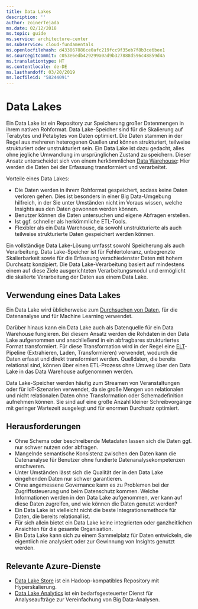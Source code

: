 ```yaml
---
title: Data Lakes
description: ''
author: zoinerTejada
ms.date: 02/12/2018
ms.topic: guide
ms.service: architecture-center
ms.subservice: cloud-fundamentals
ms.openlocfilehash: d433867886ce0afc219fcc9f35eb7f8b3ce6bee1
ms.sourcegitcommit: c053e6edb429299a0ad9b327888d596c48859d4a
ms.translationtype: HT
ms.contentlocale: de-DE
ms.lasthandoff: 03/20/2019
ms.locfileid: "58244091"
---
```

# <a name="data-lakes"></a>Data Lakes

Ein Data Lake ist ein Repository zur Speicherung großer Datenmengen in ihrem nativen Rohformat. Data Lake-Speicher sind für die Skalierung auf Terabytes und Petabytes von Daten optimiert. Die Daten stammen in der Regel aus mehreren heterogenen Quellen und können strukturiert, teilweise strukturiert oder unstrukturiert sein. Ein Data Lake ist dazu gedacht, alles ohne jegliche Umwandlung im ursprünglichen Zustand zu speichern. Dieser Ansatz unterscheidet sich von einem herkömmlichen [Data Warehouse](../relational-data/data-warehousing.md): Hier werden die Daten bei der Erfassung transformiert und verarbeitet.

Vorteile eines Data Lakes:

- Die Daten werden in ihrem Rohformat gespeichert, sodass keine Daten verloren gehen. Dies ist besonders in einer Big Data-Umgebung hilfreich, in der Sie unter Umständen nicht im Voraus wissen, welche Insights aus den Daten gewonnen werden können.
- Benutzer können die Daten untersuchen und eigene Abfragen erstellen.
- Ist ggf. schneller als herkömmliche ETL-Tools.
- Flexibler als ein Data Warehouse, da sowohl unstrukturierte als auch teilweise strukturierte Daten gespeichert werden können.

Ein vollständige Data Lake-Lösung umfasst sowohl Speicherung als auch Verarbeitung. Data Lake-Speicher ist für Fehlertoleranz, unbegrenzte Skalierbarkeit sowie für die Erfassung verschiedenster Daten mit hohem Durchsatz konzipiert. Die Data Lake-Verarbeitung basiert auf mindestens einem auf diese Ziele ausgerichteten Verarbeitungsmodul und ermöglicht die skalierte Verarbeitung der Daten aus einem Data Lake.

## <a name="when-to-use-a-data-lake"></a>Verwendung eines Data Lakes

Ein Data Lake wird üblicherweise zum [Durchsuchen von Daten](./interactive-data-exploration.md), für die Datenanalyse und für Machine Learning verwendet.

Darüber hinaus kann ein Data Lake auch als Datenquelle für ein Data Warehouse fungieren. Bei diesem Ansatz werden die Rohdaten in den Data Lake aufgenommen und anschließend in ein abfragbares strukturiertes Format transformiert. Für diese Transformation wird in der Regel eine [ELT](../relational-data/etl.md#extract-load-and-transform-elt)-Pipeline (Extrahieren, Laden, Transformieren) verwendet, wodurch die Daten erfasst und direkt transformiert werden. Quelldaten, die bereits relational sind, können über einen ETL-Prozess ohne Umweg über den Data Lake in das Data Warehouse aufgenommen werden.

Data Lake-Speicher werden häufig zum Streamen von Veranstaltungen oder für IoT-Szenarien verwendet, da sie große Mengen von relationalen und nicht relationalen Daten ohne Transformation oder Schemadefinition aufnehmen können. Sie sind auf eine große Anzahl kleiner Schreibvorgänge mit geringer Wartezeit ausgelegt und für enormen Durchsatz optimiert.

## <a name="challenges"></a>Herausforderungen

- Ohne Schema oder beschreibende Metadaten lassen sich die Daten ggf. nur schwer nutzen oder abfragen.
- Mangelnde semantische Konsistenz zwischen den Daten kann die Datenanalyse für Benutzer ohne fundierte Datenanalysekompetenzen erschweren.
- Unter Umständen lässt sich die Qualität der in den Data Lake eingehenden Daten nur schwer garantieren.
- Ohne angemessene Governance kann es zu Problemen bei der Zugriffssteuerung und beim Datenschutz kommen. Welche Informationen werden in den Data Lake aufgenommen, wer kann auf diese Daten zugreifen, und wie können die Daten genutzt werden?
- Ein Data Lake ist vielleicht nicht die beste Integrationsmethode für Daten, die bereits relational ist.
- Für sich allein bietet ein Data Lake keine integrierten oder ganzheitlichen Ansichten für die gesamte Organisation.
- Ein Data Lake kann sich zu einem Sammelplatz für Daten entwickeln, die eigentlich nie analysiert oder zur Gewinnung von Insights genutzt werden.

## <a name="relevant-azure-services"></a>Relevante Azure-Dienste

- [Data Lake Store](/azure/data-lake-store/) ist ein Hadoop-kompatibles Repository mit Hyperskalierung.
- [Data Lake Analytics](/azure/data-lake-analytics/) ist ein bedarfsgesteuerter Dienst für Analyseaufträge zur Vereinfachung von Big Data-Analysen.
